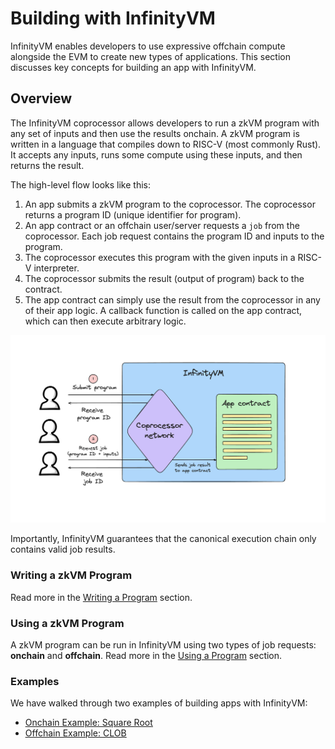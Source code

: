 # Building with InfinityVM

 InfinityVM enables developers to use expressive offchain compute alongside the EVM to create new types of applications. This section discusses key concepts for building an app with InfinityVM.

## Overview

The InfinityVM coprocessor allows developers to run a zkVM program with any set of inputs and then use the results onchain. A zkVM program is written in a language that compiles down to RISC-V (most commonly Rust). It accepts any inputs, runs some compute using these inputs, and then returns the result.

The high-level flow looks like this:

1. An app submits a zkVM program to the coprocessor. The coprocessor returns a program ID (unique identifier for program).
1. An app contract or an offchain user/server requests a `job` from the coprocessor. Each job request contains the program ID and inputs to the program.
1. The coprocessor executes this program with the given inputs in a RISC-V interpreter.
1. The coprocessor submits the result (output of program) back to the contract.
1. The app contract can simply use the result from the coprocessor in any of their app logic. A callback function is called on the app contract, which can then execute arbitrary logic.

![coprocessor flow](../assets/coprocessor-overview.png)

Importantly, InfinityVM guarantees that the canonical execution chain only contains valid job results.

### Writing a zkVM Program

Read more in the [Writing a Program](./writing-program.md) section.

### Using a zkVM Program

A zkVM program can be run in InfinityVM using two types of job requests: **onchain** and **offchain**. Read more in the [Using a Program](./using-program.md) section.

### Examples

We have walked through two examples of building apps with InfinityVM:
- [<u>Onchain Example: Square Root</u>](./square-root.md)
- [<u>Offchain Example: CLOB</u>](./clob.md)
